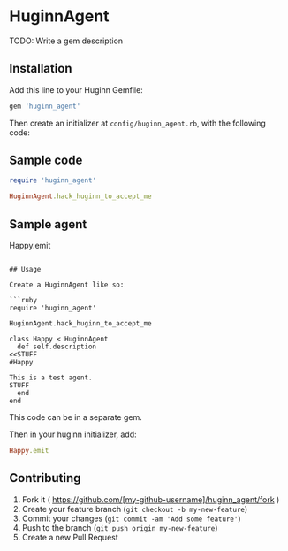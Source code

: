 # HuginnAgent

TODO: Write a gem description

## Installation

Add this line to your Huginn Gemfile:

```ruby
gem 'huginn_agent'
```

Then create an initializer at ```config/huginn_agent.rb```, with the following code:

## Sample code

```ruby
require 'huginn_agent'

HuginnAgent.hack_huginn_to_accept_me
```

## Sample agent



Happy.emit
```

## Usage

Create a HuginnAgent like so:

```ruby
require 'huginn_agent'

HuginnAgent.hack_huginn_to_accept_me

class Happy < HuginnAgent
  def self.description
<<STUFF
#Happy

This is a test agent.
STUFF
  end
end
```

This code can be in a separate gem.

Then in your huginn initializer, add:

```ruby
Happy.emit
```


## Contributing

1. Fork it ( https://github.com/[my-github-username]/huginn_agent/fork )
2. Create your feature branch (`git checkout -b my-new-feature`)
3. Commit your changes (`git commit -am 'Add some feature'`)
4. Push to the branch (`git push origin my-new-feature`)
5. Create a new Pull Request
